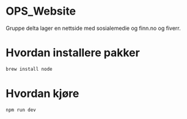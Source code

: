 # OPS_Website

Gruppe delta lager en nettside med sosialemedie og finn.no og fiverr.

# Hvordan installere pakker

```bash
brew install node
```

# Hvordan kjøre

```bash
npm run dev
```
